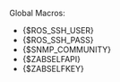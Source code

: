 Global Macros:

* {$ROS_SSH_USER}
* {$ROS_SSH_PASS}
* {$SNMP_COMMUNITY}
* {$ZABSELFAPI}
* {$ZABSELFKEY}

